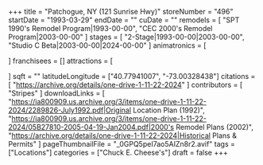 +++
title = "Patchogue, NY (121 Sunrise Hwy)"
storeNumber = "496"
startDate = "1993-03-29"
endDate = ""
cuDate = ""
remodels = [
  "SPT 1990's Remodel Program|1993-00-00",
  "CEC 2000's Remodel Program|2003-00-00"
]
stages = [
  "2-Stage|1993-00-00|2003-00-00",
  "Studio C Beta|2003-00-00|2024-00-00"
]
animatronics = [

]
franchisees = []
attractions = [

]
sqft = ""
latitudeLongitude = ["40.77941007", "-73.00328438"]
citations = [
  "https://archive.org/details/one-drive-1-11-22-2024"
]
contributors = [
  "Stripes"
]
downloadLinks = [
  "https://ia800909.us.archive.org/3/items/one-drive-1-11-22-2024/2289826-July1992.pdf|Original Location Plan (1992)",
  "https://ia800909.us.archive.org/3/items/one-drive-1-11-22-2024/05B27810-2005-04-19-Jan2004.pdf|2000's Remodel Plans (2002)",
  "https://archive.org/details/one-drive-1-11-22-2024|Historical Plans & Permits"
]
pageThumbnailFile = "_0GPQ5peI7ao5AIZn8r2.avif"
tags = ["Locations"]
categories = ["Chuck E. Cheese's"]
draft = false
+++
